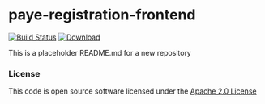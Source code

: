 # paye-registration-frontend

[![Build Status](https://travis-ci.org/hmrc/paye-registration-frontend.svg)](https://travis-ci.org/hmrc/paye-registration-frontend) [ ![Download](https://api.bintray.com/packages/hmrc/releases/paye-registration-frontend/images/download.svg) ](https://bintray.com/hmrc/releases/paye-registration-frontend/_latestVersion)

This is a placeholder README.md for a new repository

### License


This code is open source software licensed under the [Apache 2.0 License]("http://www.apache.org/licenses/LICENSE-2.0.html")